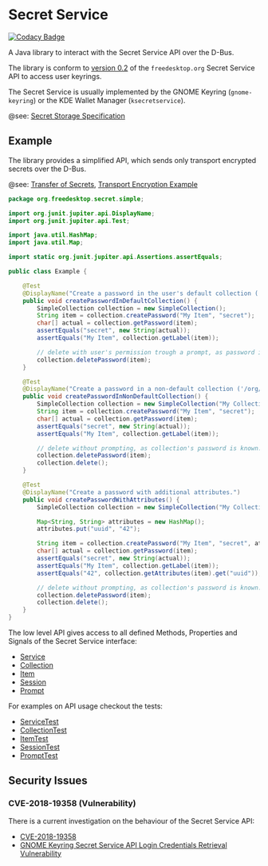 # Secret Service

[![Codacy Badge](https://api.codacy.com/project/badge/Grade/61897aae6b5842f8a35ec81ca02112e3)](https://www.codacy.com?utm_source=github.com&amp;utm_medium=referral&amp;utm_content=swiesend/secret-service&amp;utm_campaign=Badge_Grade)

A Java library to interact with the Secret Service API over the D-Bus.

The library is conform to [version 0.2](https://specifications.freedesktop.org/secret-service/) of the `freedesktop.org`
Secret Service API to access user keyrings.

The Secret Service is usually implemented by the GNOME Keyring (`gnome-keyring`) or the KDE Wallet Manager (`ksecretservice`).

@see: [Secret Storage Specification](https://www.freedesktop.org/wiki/Specifications/secret-storage-spec/)

## Example

The library provides a simplified API, which sends only transport encrypted secrets over the D-Bus.

@see: [Transfer of Secrets](https://specifications.freedesktop.org/secret-service/ch07.html),
[Transport Encryption Example](src/test/java/org/freedesktop/secret/integration/IntegrationTest.java)

```java
package org.freedesktop.secret.simple;

import org.junit.jupiter.api.DisplayName;
import org.junit.jupiter.api.Test;

import java.util.HashMap;
import java.util.Map;

import static org.junit.jupiter.api.Assertions.assertEquals;

public class Example {

    @Test
    @DisplayName("Create a password in the user's default collection ('/org/freedesktop/secrets/aliases/default').")
    public void createPasswordInDefaultCollection() {
        SimpleCollection collection = new SimpleCollection();
        String item = collection.createPassword("My Item", "secret");
        char[] actual = collection.getPassword(item);
        assertEquals("secret", new String(actual));
        assertEquals("My Item", collection.getLabel(item));

        // delete with user's permission trough a prompt, as password is unknown.
        collection.deletePassword(item);
    }

    @Test
    @DisplayName("Create a password in a non-default collection ('/org/freedesktop/secrets/collection/xxxx').")
    public void createPasswordInNonDefaultCollection() {
        SimpleCollection collection = new SimpleCollection("My Collection", "super secret");
        String item = collection.createPassword("My Item", "secret");
        char[] actual = collection.getPassword(item);
        assertEquals("secret", new String(actual));
        assertEquals("My Item", collection.getLabel(item));

        // delete without prompting, as collection's password is known.
        collection.deletePassword(item);
        collection.delete();
    }

    @Test
    @DisplayName("Create a password with additional attributes.")
    public void createPasswordWithAttributes() {
        SimpleCollection collection = new SimpleCollection("My Collection", "super secret");

        Map<String, String> attributes = new HashMap();
        attributes.put("uuid", "42");

        String item = collection.createPassword("My Item", "secret", attributes);
        char[] actual = collection.getPassword(item);
        assertEquals("secret", new String(actual));
        assertEquals("My Item", collection.getLabel(item));
        assertEquals("42", collection.getAttributes(item).get("uuid"));

        // delete without prompting, as collection's password is known.
        collection.deletePassword(item);
        collection.delete();
    }
}

```

The low level API gives access to all defined Methods, Properties and Signals of the Secret Service 
interface:
  * [Service](src/main/java/org/freedesktop/secret/Service.java)
  * [Collection](src/main/java/org/freedesktop/secret/Collection.java)
  * [Item](src/main/java/org/freedesktop/secret/Item.java)
  * [Session](src/main/java/org/freedesktop/secret/Session.java)
  * [Prompt](src/main/java/org/freedesktop/secret/Prompt.java)

For examples on API usage checkout the tests:
  * [ServiceTest](src/test/java/org/freedesktop/secret/ServiceTest.java)
  * [CollectionTest](src/test/java/org/freedesktop/secret/CollectionTest.java)
  * [ItemTest](src/test/java/org/freedesktop/secret/ItemTest.java)
  * [SessionTest](src/test/java/org/freedesktop/secret/SessionTest.java)
  * [PromptTest](src/test/java/org/freedesktop/secret/PromptTest.java)

## Security Issues

### CVE-2018-19358 (Vulnerability)

There is a current investigation on the behaviour of the Secret Service API:
  * [CVE-2018-19358](https://nvd.nist.gov/vuln/detail/CVE-2018-19358)
  * [GNOME Keyring Secret Service API Login Credentials Retrieval Vulnerability](https://tools.cisco.com/security/center/viewAlert.x?alertId=59179)
